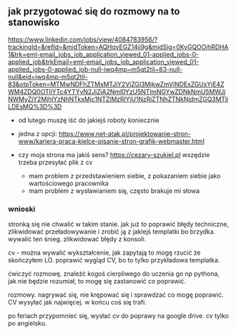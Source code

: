 ## jak przygotować się do rozmowy na to stanowisko 
https://www.linkedin.com/jobs/view/4084783956/?trackingId=&refId=&midToken=AQHqvEGZ14ij9g&midSig=0KyGQOOjhRDHA1&trk=eml-email_jobs_job_application_viewed_01-applied_jobs-0-applied_job&trkEmail=eml-email_jobs_job_application_viewed_01-applied_jobs-0-applied_job-null-iwq4mp~m5qt2til~83-null-null&eid=iwq4mp-m5qt2til-83&otpToken=MTMwNDFhZTMxMTJiY2VjZGI3MjkwZmViNDExZGUxYjE4ZWM4ZDQ0OTliYTc4YTYyN2JjZjA2NmI0YzU5NTlmNGYwZDNkNmU5MWJjNWMyZjY2MjhlYzNhNTkxMjc1NTZlMzRlYjU1NzRiZTNhZTNkNjdmZGQ3MTliLDEsMQ%3D%3D

- od lutego muszę iść do jakiejś roboty koniecznie
- jedna z opcji:
  https://www.net-atak.pl/projektowanie-stron-www/kariera-praca-kielce-pisanie-stron-grafik-webmaster.html
- czy moja  strona ma jakiś sens? 
  https://cezary-szukiel.pl
  wszędzie trzeba przesyłać plik z cv
  
  - mam problem z przedstawieniem siebie, z pokazaniem siebie jako wartościowego pracownika
  - mam problem z wysławianiem się, często brakuje mi słowa

### wnioski

stronką się nie chwalić w takim stanie. jak już to poprawić błędy techniczne, zlikwidować przeładowywanie i zrobić ją z jakiejś templatki bo brzydka. wywalić ten śnieg. zlikwidować błędy z konsoli.

cv - można wywalić wykształcenie, jak zapytają to mogę rzucić że skończyłem LO.
poprawić wygląd CV, bo to tylko przykładowa templatka.

ćwiczyć rozmowę. znaleźć kogoś cierpliwego do uczenia go np pythona, jak nie będzie rozumiał, to mogę się zastanowić co poprawić.

rozmowy. nagrywać się, nie krępować się i sprawdzać co mogę poprawić.
CV wysyłać jak najwięcej. w końcu coś się trafi.

po feriach przypomnieć się, wysłać cv do poprawy na google drive.
cv tylko po angielsku.


  